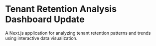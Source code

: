 # Tenant Retention Analysis Dashboard Update

A Next.js application for analyzing tenant retention patterns and trends using interactive data visualization.

